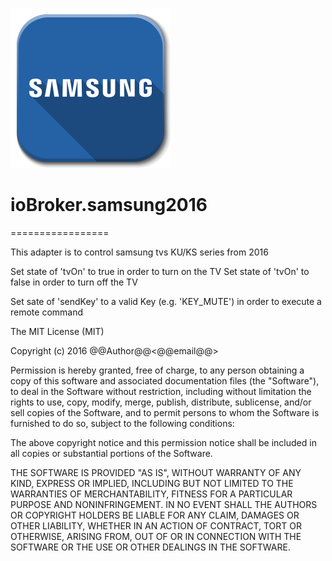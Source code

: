 ![Logo](admin/samsung.png)
# ioBroker.samsung2016
=================

This adapter is to control samsung tvs KU/KS series from 2016

Set state of 'tvOn' to true in order to turn on the TV
Set state of 'tvOn' to false in order to turn off the TV

Set sate of 'sendKey' to a valid Key (e.g. 'KEY_MUTE') in order to execute a remote command

The MIT License (MIT)

Copyright (c) 2016 @@Author@@<@@email@@>

Permission is hereby granted, free of charge, to any person obtaining a copy
of this software and associated documentation files (the "Software"), to deal
in the Software without restriction, including without limitation the rights
to use, copy, modify, merge, publish, distribute, sublicense, and/or sell
copies of the Software, and to permit persons to whom the Software is
furnished to do so, subject to the following conditions:

The above copyright notice and this permission notice shall be included in
all copies or substantial portions of the Software.

THE SOFTWARE IS PROVIDED "AS IS", WITHOUT WARRANTY OF ANY KIND, EXPRESS OR
IMPLIED, INCLUDING BUT NOT LIMITED TO THE WARRANTIES OF MERCHANTABILITY,
FITNESS FOR A PARTICULAR PURPOSE AND NONINFRINGEMENT. IN NO EVENT SHALL THE
AUTHORS OR COPYRIGHT HOLDERS BE LIABLE FOR ANY CLAIM, DAMAGES OR OTHER
LIABILITY, WHETHER IN AN ACTION OF CONTRACT, TORT OR OTHERWISE, ARISING FROM,
OUT OF OR IN CONNECTION WITH THE SOFTWARE OR THE USE OR OTHER DEALINGS IN
THE SOFTWARE.
